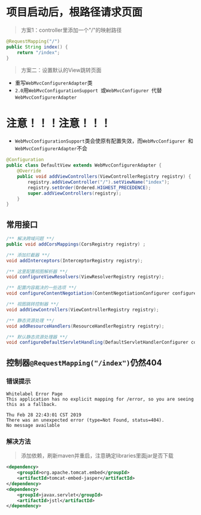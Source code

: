 # 项目启动后，根路径请求页面

> 方案1：controller里添加一个"/"的映射路径

```java
@RequestMapping("/")
public String index() {
    return "/index";
}
```

> 方案二：设置默认的View跳转页面
* 重写`WebMvcConfigurerAdapter`类
* `2.0`用`WebMvcConfigurationSupport `或`WebMvcConfigurer `代替`WebMvcConfigurerAdapter`

# 注意！！！注意！！！
* `WebMvcConfigurationSupport`类会使原有配置失效，而`WebMvcConfigurer `和`WebMvcConfigurerAdapter`不会

```java
@Configuration
public class DefaultView extends WebMvcConfigurerAdapter {
    @Override
    public void addViewControllers(ViewControllerRegistry registry) {
        registry.addViewController("/").setViewName("index");
        registry.setOrder(Ordered.HIGHEST_PRECEDENCE);
        super.addViewControllers(registry);
    }
}
```

## 常用接口

```java
/** 解决跨域问题 **/
public void addCorsMappings(CorsRegistry registry) ;

/** 添加拦截器 **/
void addInterceptors(InterceptorRegistry registry);

/** 这里配置视图解析器 **/
void configureViewResolvers(ViewResolverRegistry registry);

/** 配置内容裁决的一些选项 **/
void configureContentNegotiation(ContentNegotiationConfigurer configurer);

/** 视图跳转控制器 **/
void addViewControllers(ViewControllerRegistry registry);

/** 静态资源处理 **/
void addResourceHandlers(ResourceHandlerRegistry registry);

/** 默认静态资源处理器 **/
void configureDefaultServletHandling(DefaultServletHandlerConfigurer configurer);
```

## 控制器`@RequestMapping("/index")`仍然404

### 错误提示

```
Whitelabel Error Page
This application has no explicit mapping for /error, so you are seeing this as a fallback.

Thu Feb 28 22:43:01 CST 2019
There was an unexpected error (type=Not Found, status=404).
No message available
```

### 解决方法

> 添加依赖，刷新maven并重启，注意确定libraries里面jar是否下载

```xml
<dependency>
    <groupId>org.apache.tomcat.embed</groupId>
    <artifactId>tomcat-embed-jasper</artifactId>
</dependency>
<dependency>
    <groupId>javax.servlet</groupId>
    <artifactId>jstl</artifactId>
</dependency>
```
